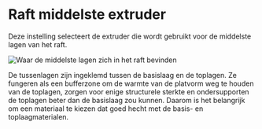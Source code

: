 Raft middelste extruder
====
Deze instelling selecteert de extruder die wordt gebruikt voor de middelste lagen van het raft.

![Waar de middelste lagen zich in het raft bevinden](../../../articles/images/raft_dimensions_simplified.svg)

De tussenlagen zijn ingeklemd tussen de basislaag en de toplagen. Ze fungeren als een bufferzone om de warmte van de platvorm weg te houden van de toplagen, zorgen voor enige structurele sterkte en ondersupporten de toplagen beter dan de basislaag zou kunnen. Daarom is het belangrijk om een ​​materiaal te kiezen dat goed hecht met de basis- en toplaagmaterialen.